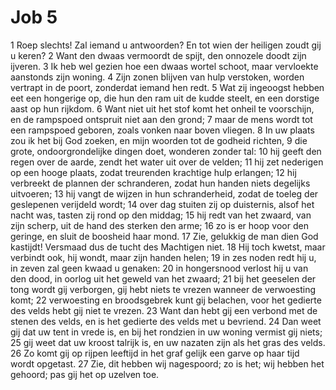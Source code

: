 # Job 5
1 Roep slechts! Zal iemand u antwoorden? En tot wien der heiligen zoudt gij u keren?
2 Want den dwaas vermoordt de spijt, den onnozele doodt zijn ijveren.
3 Ik heb wel gezien hoe een dwaas wortel schoot, maar vervloekte aanstonds zijn woning.
4 Zijn zonen blijven van hulp verstoken, worden vertrapt in de poort, zonderdat iemand hen redt.
5 Wat zij ingeoogst hebben eet een hongerige op, die hun den ram uit de kudde steelt, en een dorstige aast op hun rijkdom.
6 Want niet uit het stof komt het onheil te voorschijn, en de rampspoed ontspruit niet aan den grond;
7 maar de mens wordt tot een rampspoed geboren, zoals vonken naar boven vliegen.
8 In uw plaats zou ik het bij God zoeken, en mijn woorden tot de godheid richten,
9 die grote, ondoorgrondelijke dingen doet, wonderen zonder tal:
10 hij geeft den regen over de aarde, zendt het water uit over de velden;
11 hij zet nederigen op een hooge plaats, zodat treurenden krachtige hulp erlangen;
12 hij verbreekt de plannen der schranderen, zodat hun handen niets degelijks uitvoeren;
13 hij vangt de wijzen in hun schranderheid, zodat de toeleg der geslepenen verijdeld wordt;
14 over dag stuiten zij op duisternis, alsof het nacht was, tasten zij rond op den middag;
15 hij redt van het zwaard, van zijn scherp, uit de hand des sterken den arme;
16 zo is er hoop voor den geringe, en sluit de boosheid haar mond.
17 Zie, gelukkig de man dien God kastijdt! Versmaad dus de tucht des Machtigen niet.
18 Hij toch kwetst, maar verbindt ook, hij wondt, maar zijn handen helen;
19 in zes noden redt hij u, in zeven zal geen kwaad u genaken:
20 in hongersnood verlost hij u van den dood, in oorlog uit het geweld van het zwaard;
21 bij het geeselen der tong wordt gij verborgen, gij hebt niets te vrezen wanneer de verwoesting komt;
22 verwoesting en broodsgebrek kunt gij belachen, voor het gedierte des velds hebt gij niet te vrezen.
23 Want dan hebt gij een verbond met de stenen des velds, en is het gedierte des velds met u bevriend.
24 Dan weet gij dat uw tent in vrede is, en bij het rondzien in uw woning vermist gij niets;
25 gij weet dat uw kroost talrijk is, en uw nazaten zijn als het gras des velds.
26 Zo komt gij op rijpen leeftijd in het graf gelijk een garve op haar tijd wordt opgetast.
27 Zie, dit hebben wij nagespoord; zo is het; wij hebben het gehoord; pas gij het op uzelven toe.